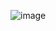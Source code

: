 ![image](https://github.com/abdelrahman6644/Airport-Database/assets/112812365/0f81d646-c53b-4033-9410-1e0173deda7f)
